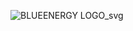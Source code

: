 ![BLUEENERGY LOGO_svg](https://github.com/EDBlueEnergy/.github/assets/8784303/16f5a5cf-f62b-44b3-a8e0-fc4bf3eafa78)
